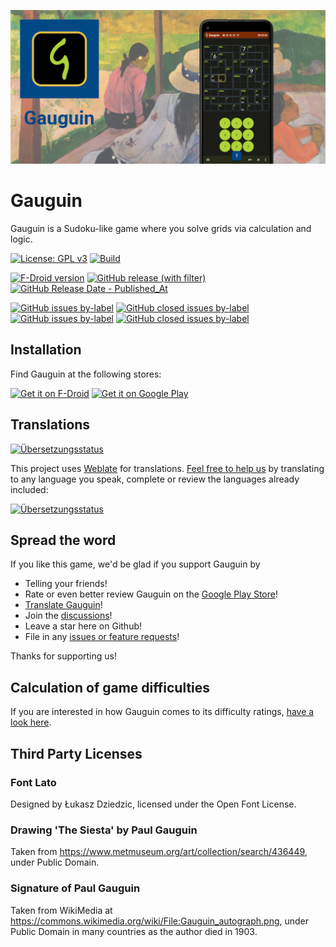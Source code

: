 ![Banner](gauguin-app/src/main/play/listings/en-US/graphics/feature-graphic/1.png)

# Gauguin

Gauguin is a Sudoku-like game where you solve grids via calculation and logic.

[![License: GPL v3](https://img.shields.io/badge/License-GPLv3-blue.svg)](https://www.gnu.org/licenses/gpl-3.0)
[![Build](https://github.com/meikpiep/gauguin/actions/workflows/build.yml/badge.svg)](https://github.com/meikpiep/gauguin/actions/workflows/build.yml)

[![F-Droid version](https://img.shields.io/f-droid/v/org.piepmeyer.gauguin)](https://f-droid.org/packages/org.piepmeyer.gauguin/)
[![GitHub release (with filter)](https://img.shields.io/github/v/release/meikpiep/gauguin)](https://github.com/meikpiep/gauguin/releases/latest)
[![GitHub Release Date - Published_At](https://img.shields.io/github/release-date/meikpiep/gauguin)](https://github.com/meikpiep/gauguin/releases/latest)

[![GitHub issues by-label](https://img.shields.io/github/issues/meikpiep/gauguin/bug)](https://github.com/meikpiep/gauguin/labels/bug)
[![GitHub closed issues by-label](https://img.shields.io/github/issues-closed/meikpiep/gauguin/bug)](https://github.com/meikpiep/gauguin/issues?q=label%3Abug+is%3Aclosed)
[![GitHub issues by-label](https://img.shields.io/github/issues/meikpiep/gauguin/enhancement)](https://github.com/meikpiep/gauguin/labels/enhancement)
[![GitHub closed issues by-label](https://img.shields.io/github/issues-closed/meikpiep/gauguin/enhancement)](https://github.com/meikpiep/gauguin/issues?q=label%3Aenhancement+is%3Aclosed)

## Installation

Find Gauguin at the following stores:

[<img src="https://fdroid.gitlab.io/artwork/badge/get-it-on.png"
     alt="Get it on F-Droid"
     height="80">](https://f-droid.org/packages/org.piepmeyer.gauguin/)
[<img src="https://play.google.com/intl/en_us/badges/images/generic/en-play-badge.png"
     alt="Get it on Google Play"
     height="80">](https://play.google.com/store/apps/details?id=org.piepmeyer.gauguin)

## Translations

<a href="https://hosted.weblate.org/engage/gauguin/">
<img src="https://hosted.weblate.org/widget/gauguin/287x66-black.png" alt="Übersetzungsstatus" />
</a>

This project uses [Weblate](https://weblate.org) for translations. [Feel free to help us](https://hosted.weblate.org/engage/gauguin/) by translating to any language you speak, complete or review the languages already included:

<a href="https://hosted.weblate.org/engage/gauguin/">
<img src="https://hosted.weblate.org/widget/gauguin/multi-auto.svg" alt="Übersetzungsstatus" />
</a>

## Spread the word

If you like this game, we'd be glad if you support Gauguin by

- Telling your friends!
- Rate or even better review Gauguin on the [Google Play Store](https://play.google.com/store/apps/details?id=org.piepmeyer.gauguin)!
- [Translate Gauguin](https://github.com/meikpiep/gauguin?tab=readme-ov-file#translations)!
- Join the [discussions](https://github.com/meikpiep/gauguin/discussions)!
- Leave a star here on Github!
- File in any [issues or feature requests](https://github.com/meikpiep/gauguin/issues)!

Thanks for supporting us!

## Calculation of game difficulties

If you are interested in how Gauguin comes to its difficulty ratings, [have a look here](docs/calculating-difficulties.md).

## Third Party Licenses

### Font Lato

Designed by Łukasz Dziedzic, licensed under the Open Font License.

### Drawing 'The Siesta' by Paul Gauguin

Taken from https://www.metmuseum.org/art/collection/search/436449, under Public Domain.

### Signature of Paul Gauguin

Taken from WikiMedia at https://commons.wikimedia.org/wiki/File:Gauguin_autograph.png, under Public Domain in many countries as the author died in 1903.
